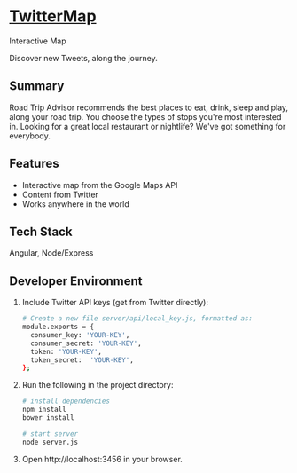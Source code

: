 # [TwitterMap](https://geo-tweet.herokuapp.com/)
Interactive Map

Discover new Tweets, along the journey.


## Summary

Road Trip Advisor recommends the best places to eat, drink, sleep and play, along your road trip. You choose the types of stops you're most interested in. Looking for a great local restaurant or nightlife? We've got something for everybody.

## Features

- Interactive map from the Google Maps API
- Content from Twitter
- Works anywhere in the world

## Tech Stack

Angular, Node/Express

## Developer Environment

1. Include Twitter API keys (get from Twitter directly):
   ```sh
   # Create a new file server/api/local_key.js, formatted as:
   module.exports = {
     consumer_key: 'YOUR-KEY',
     consumer_secret: 'YOUR-KEY',
     token: 'YOUR-KEY',
     token_secret:  'YOUR-KEY',
   };
   ```

1. Run the following in the project directory:

    ```sh
    # install dependencies
    npm install
    bower install

    # start server
    node server.js
    ```

1. Open http://localhost:3456 in your browser.
